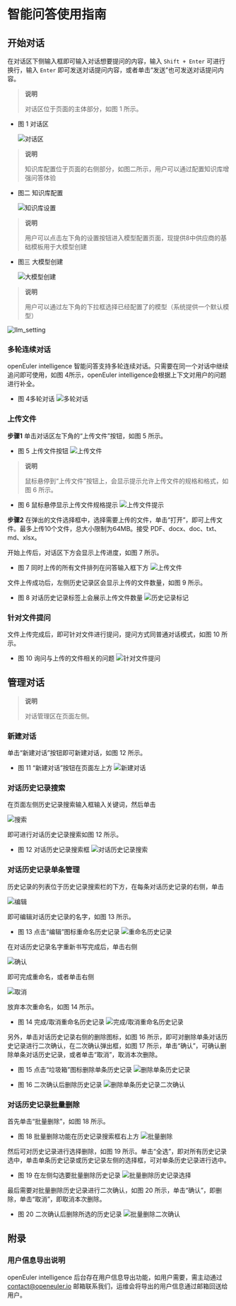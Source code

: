 # 智能问答使用指南

## 开始对话

在对话区下侧输入框即可输入对话想要提问的内容，输入 `Shift + Enter` 可进行换行，输入 `Enter` 即可发送对话提问内容，或者单击“发送”也可发送对话提问内容。

> **说明**
>
> 对话区位于页面的主体部分，如图 1 所示。

- 图 1 对话区

  ![对话区](./pictures/chat-area.png)
  
> **说明**
>
>知识库配置位于页面的右侧部分，如图二所示，用户可以通过配置知识库增强问答体验

- 图二 知识库配置

  ![知识库设置](./pictures/knowledge-base-setting.png)

> **说明**
>
> 用户可以点击左下角的设置按钮进入模型配置页面，现提供8中供应商的基础模板用于大模型创建

- 图三 大模型创建

  ![大模型创建](./pictures/llm_creating.png)

> **说明**
>
>用户可以通过左下角的下拉框选择已经配置了的模型（系统提供一个默认模型）

![llm_setting](./pictures/llm_setting.png)

### 多轮连续对话

openEuler intelligence 智能问答支持多轮连续对话。只需要在同一个对话中继续追问即可使用，如图 4所示，openEuler intelligence会根据上下文对用户的问题进行补全。

- 图 4多轮对话
  ![多轮对话](./pictures/mulit-roud-of-converstation.png)

### 上传文件

**步骤1** 单击对话区左下角的“上传文件”按钮，如图 5 所示。

- 图 5 上传文件按钮
  ![上传文件](./pictures/file-upload-btn.png)

> **说明**
>
> 鼠标悬停到“上传文件”按钮上，会显示提示允许上传文件的规格和格式，如图 6 所示。

- 图 6 鼠标悬停显示上传文件规格提示
  ![上传文件提示](./pictures/file-upload-btn-prompt.png)

**步骤2** 在弹出的文件选择框中，选择需要上传的文件，单击“打开”，即可上传文件。最多上传10个文件，总大小限制为64MB。接受 PDF、docx、doc、txt、md、xlsx。

开始上传后，对话区下方会显示上传进度，如图 7 所示。

- 图 7 同时上传的所有文件排列在问答输入框下方
  ![上传文件](./pictures/file-upload-uploading.png)

文件上传成功后，左侧历史记录区会显示上传的文件数量，如图 9 所示。

- 图 8 对话历史记录标签上会展示上传文件数量
  ![历史记录标记](./pictures/file-upload-history-tag.png)

### 针对文件提问

文件上传完成后，即可针对文件进行提问，提问方式同普通对话模式，如图 10 所示。

- 图 10 询问与上传的文件相关的问题
  ![针对文件提问](./pictures/file-upload-ask-against-file.png)

## 管理对话

> **说明**
>
> 对话管理区在页面左侧。

### 新建对话

单击“新建对话”按钮即可新建对话，如图 12 所示。

- 图 11 “新建对话”按钮在页面左上方
  ![新建对话](./pictures/new-chat.png)

### 对话历史记录搜索

在页面左侧历史记录搜索输入框输入关键词，然后单击

![搜索](./pictures/icon-search.png)

即可进行对话历史记录搜索如图 12 所示。

- 图 12 对话历史记录搜索框
  ![对话历史记录搜索](./pictures/search-history.png)

### 对话历史记录单条管理

历史记录的列表位于历史记录搜索栏的下方，在每条对话历史记录的右侧，单击

![编辑](./pictures/icon-edit.png)

即可编辑对话历史记录的名字，如图 13 所示。

- 图 13 点击“编辑”图标重命名历史记录
  ![重命名历史记录](./pictures/rename-session.png)

在对话历史记录名字重新书写完成后，单击右侧

![确认](./pictures/icon-confirm.png)

即可完成重命名，或者单击右侧

![取消](./pictures/icon-cancel.png)

放弃本次重命名，如图 14 所示。

- 图 14 完成/取消重命名历史记录
  ![完成/取消重命名历史记录](./pictures/rename-session-confirmation.png)

另外，单击对话历史记录右侧的删除图标，如图 16 所示，即可对删除单条对话历史记录进行二次确认，在二次确认弹出框，如图 17 所示，单击“确认”，可确认删除单条对话历史记录，或者单击“取消”，取消本次删除。

- 图 15 点击“垃圾箱”图标删除单条历史记录
  ![删除单条历史记录](./pictures/delete-session.png)

- 图 16 二次确认后删除历史记录
  ![删除单条历史记录二次确认](./pictures/delete-session-confirmation.png)

### 对话历史记录批量删除

首先单击“批量删除”，如图 18 所示。

- 图 18 批量删除功能在历史记录搜索框右上方
  ![批量删除](./pictures/bulk-delete.png)

然后可对历史记录进行选择删除，如图 19 所示。单击“全选”，即对所有历史记录选中，单击单条历史记录或历史记录左侧的选择框，可对单条历史记录进行选中。

- 图 19 在左侧勾选要批量删除历史记录
  ![批量删除历史记录选择](./pictures/bulk-delete-multi-select.png)

最后需要对批量删除历史记录进行二次确认，如图 20 所示，单击“确认”，即删除，单击“取消”，即取消本次删除。

- 图 20 二次确认后删除所选的历史记录
  ![批量删除二次确认](./pictures/bulk-delete-confirmation.png)

## 附录

### 用户信息导出说明

openEuler intelligence 后台存在用户信息导出功能，如用户需要，需主动通过 <contact@openeuler.io> 邮箱联系我们，运维会将导出的用户信息通过邮箱回送给用户。
